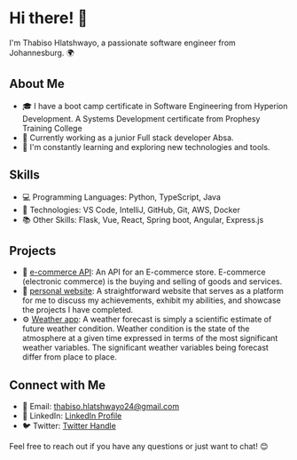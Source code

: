 # Hi there! 👋

I'm Thabiso Hlatshwayo, a passionate software engineer from Johannesburg. 🌍

## About Me

- 🎓 I have a boot camp certificate in Software Engineering from Hyperion Development. A Systems Development certificate from Prophesy Training College
- 💼 Currently working as a junior Full stack developer Absa.
- 🌱 I'm constantly learning and exploring new technologies and tools.

## Skills

- 💻 Programming Languages: Python, TypeScript, Java
- 🚀 Technologies: VS Code, IntelliJ, GitHub, Git, AWS, Docker
- 📚 Other Skills: Flask, Vue, React, Spring boot, Angular, Express.js

## Projects

- 🌟 [e-commerce API](https://api-express-store-lxba.onrender.com/): An API for an E-commerce store. E-commerce (electronic commerce) is the buying and selling of goods and services.
- 🚗 [personal website](https://thabiso-hlatshwayo-virid.vercel.app/): A straightforward website that serves as a platform for me to discuss my achievements, exhibit my abilities, and showcase the projects I have completed.
- ⚙️ [Weather app](https://weather-forecast-three-snowy.vercel.app/): A weather forecast is simply a scientific estimate of future weather condition. Weather condition is the state of the atmosphere at a given time expressed in terms of the most significant weather variables. The significant weather variables being forecast differ from place to place.

## Connect with Me

- 📧 Email: thabiso.hlatshwayo24@gmail.com
- 💼 LinkedIn: [LinkedIn Profile](https://www.linkedin.com/in/thabiso-hlatshwayo-8a4079198/)
- 🐦 Twitter: [Twitter Handle](https://twitter.com/thabiso_dev)

Feel free to reach out if you have any questions or just want to chat! 😊
